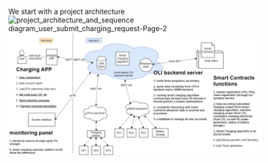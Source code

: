 We start with a project architecture
![project_architecture_and_sequence diagram_user_submit_charging_request-Page-2](https://user-images.githubusercontent.com/48090782/72534266-ce7fcd80-3876-11ea-8aae-1a3b3ae344c7.png)
![](images/project_architecture.png)
